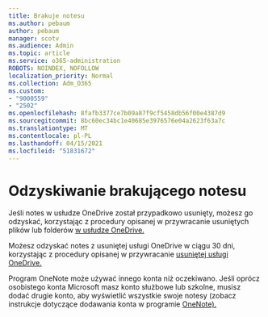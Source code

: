 ```yaml
---
title: Brakuje notesu
ms.author: pebaum
author: pebaum
manager: scotv
ms.audience: Admin
ms.topic: article
ms.service: o365-administration
ROBOTS: NOINDEX, NOFOLLOW
localization_priority: Normal
ms.collection: Adm_O365
ms.custom:
- "9000559"
- "2502"
ms.openlocfilehash: 8fafb3377ce7b09a87f9cf5458db56f00e4387d9
ms.sourcegitcommit: 8bc60ec34bc1e40685e3976576e04a2623f63a7c
ms.translationtype: MT
ms.contentlocale: pl-PL
ms.lasthandoff: 04/15/2021
ms.locfileid: "51831672"
---
```

# <a name="recover-missing-notebook"></a>Odzyskiwanie brakującego notesu

Jeśli notes w usłudze OneDrive został przypadkowo usunięty, możesz go odzyskać, korzystając z procedury opisanej w przywracanie usuniętych plików lub folderów [w usłudze OneDrive.](https://support.office.com/article/949ada80-0026-4db3-a953-c99083e6a84f)

Możesz odzyskać notes z usuniętej usługi OneDrive w ciągu 30 dni, korzystając z procedury opisanej w przywracanie [usuniętej usługi OneDrive.](https://docs.microsoft.com/onedrive/restore-deleted-onedrive)

Program OneNote może używać innego konta niż oczekiwano. Jeśli oprócz osobistego konta Microsoft masz konto służbowe lub szkolne, musisz dodać drugie konto, aby wyświetlić wszystkie swoje notesy (zobacz instrukcje dotyczące dodawania konta w programie [OneNote).](https://support.office.com/article/5afff855-54ee-47e4-a773-db048d4ac299)